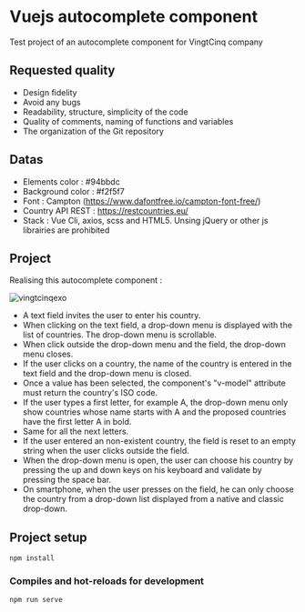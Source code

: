 # Vuejs autocomplete component

Test project of an autocomplete component for VingtCinq company

## Requested quality

* Design fidelity
* Avoid any bugs
* Readability, structure, simplicity of the code
* Quality of comments, naming of functions and variables
* The organization of the Git repository

## Datas

* Elements color : #94bbdc
* Background color : #f2f5f7
* Font : Campton (https://www.dafontfree.io/campton-font-free/)
* Country API REST : https://restcountries.eu/
* Stack : Vue Cli, axios, scss and HTML5. Unsing jQuery or other js librairies are prohibited

## Project

Realising this autocomplete component :

![vingtcinqexo](https://user-images.githubusercontent.com/25175722/64912275-2245a300-d72d-11e9-98d8-0375e413a830.png)

* A text field invites the user to enter his country.
* When clicking on the text field, a drop-down menu is displayed with the list of countries. The drop-down menu is scrollable.
* When click outside the drop-down menu and the field, the drop-down menu closes.
* If the user clicks on a country, the name of the country is entered in the text field and the drop-down menu is closed.
* Once a value has been selected, the component's "v-model" attribute must return the country's ISO code.
* If the user types a first letter, for example A, the drop-down menu only show countries whose name starts with A and the proposed countries have the first letter A in bold.
* Same for all the next letters.
* If the user entered an non-existent country, the field is reset to an empty string when the user clicks outside the field.
* When the drop-down menu is open, the user can choose his country by pressing the up and down keys on his keyboard and validate by pressing the space bar.
* On smartphone, when the user presses on the field, he can only choose the country from a drop-down list displayed from a native and classic drop-down.

## Project setup
```
npm install
```

### Compiles and hot-reloads for development
```
npm run serve
```
